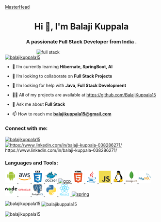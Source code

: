 [MasterHead](https://www.apptha.com/blog/wp-content/uploads/2019/05/Hire-full-stack-developer.jpg)
<h1 align="center">Hi 👋, I'm Balaji Kuppala</h1>
<h3 align="center">A passionate Full Stack Developer from India .</h3>
<img align="right" width="400" src="https://www.freecodecamp.org/news/content/images/2022/11/hire-full-stack-developers1546507474317-1.gif" alt="full stack">  

<!-- <p align="left"> <img src="https://komarev.com/ghpvc/?username=manishjr26&label=Profile%20views&color=0e75b6&style=flat" alt="balajikuppala15" /> </p> -->

<!--<p align="left"> <a href="https://github.com/ryo-ma/github-profile-trophy"><img src="https://github-profile-trophy.vercel.app/?username=balajikuppala15" alt="balajikuppala15" /></a> </p> -->

<p align="left"> <a href="https:https://x.com/balajikuppala15" target="blank"><img src="https://img.shields.io/twitter/follow/balajikuppala15?logo=twitter&style=for-the-badge" alt="balajikuppala15" /></a> </p>


- 🌱 I’m currently learning **Hibernate, SpringBoot, AI**

- 👯 I’m looking to collaborate on **Full Stack Projects**

- 🤝 I’m looking for help with **Java, Full Stack Development**

- 👨‍💻 All of my projects are available at https://github.com/BalajiKuppala15
- 💬 Ask me about **Full Stack**

- 📫 How to reach me **balajikuppala15@gmail.com**

<h3 align="left">Connect with me:</h3>
<p align="left">
<a href="https://https://x.com/balajikuppala15" target="blank"><img align="center" src="https://raw.githubusercontent.com/rahuldkjain/github-profile-readme-generator/master/src/images/icons/Social/twitter.svg" alt="balajikuppala15" height="30" width="40" /></a>
<a href="https://linkedin.com/in/https://www.linkedin.com/in/balaji-kuppala-038286271//" target="blank"><img align="center" src="https://raw.githubusercontent.com/rahuldkjain/github-profile-readme-generator/master/src/images/icons/Social/linked-in-alt.svg" alt="https://www.linkedin.com/in/balaji-kuppala-038286271/" height="30" width="40" /></a>
https://www.linkedin.com/in/balaji-kuppala-038286271/
</p>

<h3 align="left">Languages and Tools:</h3>
<p align="left"> <a href="https://developer.android.com" target="_blank" rel="noreferrer"> <img src="https://raw.githubusercontent.com/devicons/devicon/master/icons/android/android-original-wordmark.svg" alt="android" width="40" height="40"/> </a> <a href="https://aws.amazon.com" target="_blank" rel="noreferrer"> <img src="https://raw.githubusercontent.com/devicons/devicon/master/icons/amazonwebservices/amazonwebservices-original-wordmark.svg" alt="aws" width="40" height="40"/> </a> <a href="https://www.w3schools.com/css/" target="_blank" rel="noreferrer"> <img src="https://raw.githubusercontent.com/devicons/devicon/master/icons/css3/css3-original-wordmark.svg" alt="css3" width="40" height="40"/> </a> <a href="https://www.docker.com/" target="_blank" rel="noreferrer"> <img src="https://raw.githubusercontent.com/devicons/devicon/master/icons/docker/docker-original-wordmark.svg" alt="docker" width="40" height="40"/> </a> <a href="https://cloud.google.com" target="_blank" rel="noreferrer"> <img src="https://www.vectorlogo.zone/logos/google_cloud/google_cloud-icon.svg" alt="gcp" width="40" height="40"/> </a> <a href="https://www.w3.org/html/" target="_blank" rel="noreferrer"> <img src="https://raw.githubusercontent.com/devicons/devicon/master/icons/html5/html5-original-wordmark.svg" alt="html5" width="40" height="40"/> </a> <a href="https://www.java.com" target="_blank" rel="noreferrer"> <img src="https://raw.githubusercontent.com/devicons/devicon/master/icons/java/java-original.svg" alt="java" width="40" height="40"/> </a> <a href="https://developer.mozilla.org/en-US/docs/Web/JavaScript" target="_blank" rel="noreferrer"> <img src="https://raw.githubusercontent.com/devicons/devicon/master/icons/javascript/javascript-original.svg" alt="javascript" width="40" height="40"/> </a> <a href="https://www.linux.org/" target="_blank" rel="noreferrer"> <img src="https://raw.githubusercontent.com/devicons/devicon/master/icons/linux/linux-original.svg" alt="linux" width="40" height="40"/> </a> <a href="https://www.mongodb.com/" target="_blank" rel="noreferrer"> <img src="https://raw.githubusercontent.com/devicons/devicon/master/icons/mongodb/mongodb-original-wordmark.svg" alt="mongodb" width="40" height="40"/> </a> <a href="https://www.mysql.com/" target="_blank" rel="noreferrer"> <img src="https://raw.githubusercontent.com/devicons/devicon/master/icons/mysql/mysql-original-wordmark.svg" alt="mysql" width="40" height="40"/> </a> <a href="https://nodejs.org" target="_blank" rel="noreferrer"> <img src="https://raw.githubusercontent.com/devicons/devicon/master/icons/nodejs/nodejs-original-wordmark.svg" alt="nodejs" width="40" height="40"/> </a> <a href="https://www.oracle.com/" target="_blank" rel="noreferrer"> <img src="https://raw.githubusercontent.com/devicons/devicon/master/icons/oracle/oracle-original.svg" alt="oracle" width="40" height="40"/> </a> <a href="https://www.postgresql.org" target="_blank" rel="noreferrer"> <img src="https://raw.githubusercontent.com/devicons/devicon/master/icons/postgresql/postgresql-original-wordmark.svg" alt="postgresql" width="40" height="40"/> </a> <a href="https://www.python.org" target="_blank" rel="noreferrer"> <img src="https://raw.githubusercontent.com/devicons/devicon/master/icons/python/python-original.svg" alt="python" width="40" height="40"/> </a> <a href="https://reactjs.org/" target="_blank" rel="noreferrer"> <img src="https://raw.githubusercontent.com/devicons/devicon/master/icons/react/react-original-wordmark.svg" alt="react" width="40" height="40"/> </a> <a href="https://spring.io/" target="_blank" rel="noreferrer"> <img src="https://www.vectorlogo.zone/logos/springio/springio-icon.svg" alt="spring" width="40" height="40"/> </a> </p>

<p><img align="left" src="https://github-readme-stats.vercel.app/api/top-langs?username=balajikuppala15&show_icons=true&locale=en&layout=compact" alt="balajikuppala15" /></p>

<p>&nbsp;<img align="center" src="https://github-readme-stats.vercel.app/api?username=balajikuppala15&show_icons=true&locale=en" alt="balajikuppala15" /></p>

<p><img align="center" src="https://github-readme-streak-stats.herokuapp.com/?user=balajikuppala15&" alt="balajikuppala15" /></p>
